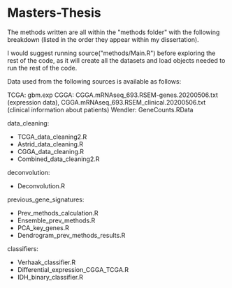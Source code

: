 # Masters-Thesis

The methods written are all within the "methods folder" with the following breakdown (listed in the order they appear within my dissertation).

I would suggest running source("methods/Main.R") before exploring the rest of the code, as it will create all the datasets and load objects needed to run the rest of the code. 

Data used from the following sources is available as follows:

TCGA: gbm.exp
CGGA: CGGA.mRNAseq_693.RSEM-genes.20200506.txt (expression data),
CGGA.mRNAseq_693.RSEM_clinical.20200506.txt (clinical information about patients)
Wendler: GeneCounts.RData

data_cleaning:
  - TCGA_data_cleaning2.R
  - Astrid_data_cleaning.R
  - CGGA_data_cleaning.R
  - Combined_data_cleaning2.R

deconvolution:
  - Deconvolution.R

previous_gene_signatures:
  - Prev_methods_calculation.R
  - Ensemble_prev_methods.R
  - PCA_key_genes.R
  - Dendrogram_prev_methods_results.R

classifiers:
  - Verhaak_classifier.R
  - Differential_expression_CGGA_TCGA.R
  - IDH_binary_classifier.R

